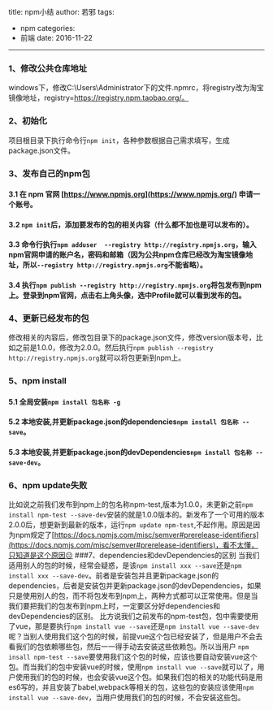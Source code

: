 title: npm小结
author: 若邪
tags:
 - npm
categories:
 - 前端
date: 2016-11-22
---
### 1、修改公共仓库地址
windows下，修改C:\Users\Administrator下的文件.npmrc，将registry改为淘宝镜像地址，registry=https://registry.npm.taobao.org/。
### 2、初始化
项目根目录下执行命令行``npm init``，各种参数根据自己需求填写，生成package.json文件。
### 3、发布自己的npm包
#### 3.1 在 npm 官网 [https://www.npmjs.org](https://www.npmjs.org/) 申请一个账号。
#### 3.2 ``npm init``后，添加要发布的包的相关内容（什么都不加也是可以发布的）。
#### 3.3 命令行执行``npm adduser  --registry http://registry.npmjs.org``，输入npm官网申请的账户名，密码和邮箱（因为公共npm仓库已经改为淘宝镜像地址，所以``--registry http://registry.npmjs.org``不能省略）。
#### 3.4 执行``npm publish --registry http://registry.npmjs.org``将包发布到npm上。登录到npm官网，点击右上角头像，选中Profile就可以看到发布的包。
### 4、更新已经发布的包
修改相关的内容后，修改包目录下的package.json文件，修改version版本号，比如之前是1.0.0，修改为2.0.0。然后执行``npm publish --registry http://registry.npmjs.org``就可以将包更新到npm上。
### 5、npm install
#### 5.1 全局安装``npm install 包名称 -g``
#### 5.2 本地安装,并更新package.json的dependencies``npm install 包名称 --save``。
#### 5.3 本地安装,并更新package.json的devDependencies``npm install 包名称 --save-dev``。
### 6、npm update失败
比如说之前我们发布到npm上的包名称npm-test,版本为1.0.0，未更新之前``npm install npm-test --save-dev``安装的就是1.0.0版本的。新发布了一个可用的版本2.0.0后，想更新到最新的版本，运行``npm update npm-test``,不起作用。原因是因为npm规定了[https://docs.npmjs.com/misc/semver#prerelease-identifiers](https://docs.npmjs.com/misc/semver#prerelease-identifiers)，看不太懂，只知道是这个原因☹
###7、dependencies和devDependencies的区别
当我们适用别人的包的时候，经常会疑惑，是该``npm install xxx --save``还是``npm install xxx --save-dev``。前者是安装包并且更新package.json的dependencies，后者是安装包并更新package.json的devDependencies，如果只是使用别人的包，而不将包发布到npm上，两种方式都可以正常使用。但是当我们要把我们的包发布到npm上时，一定要区分好dependencies和devDependencies的区别。
比方说我们之前发布的npm-test包，包中需要使用了vue，那是要执行``npm install vue --save``还是``npm install vue --save-dev``呢？当别人使用我们这个包的时候，前提vue这个包已经安装了，但是用户不会去看我们的包依赖哪些包，然后一一得手动去安装这些依赖包。所以当用户 ``npm insall npm-test --save``要使用我们这个包的时候，应该也要自动安装vue这个包。而当我们的包中安装vue的时候，使用``npm install vue --save``就可以了，用户使用我们的包的时候，也会安装vue这个包。如果我们包的相关的功能代码是用es6写的，并且安装了babel,webpack等相关的包，这些包的安装应该使用``npm install vue --save-dev``，当用户使用我们的包的时候，不会安装这些包。